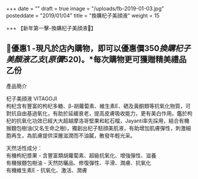 +++
date = ""
draft = true
image = "/uploads/fb-2019-01-03.jpg"
posteddate = "2019/01/04"
title = "換購杞子美顔液"
weight = 15

+++
【新年第一擊-換購杞子美顔液🎁】

  🌸優惠1 -現凡於店內購物，即可以優惠價$350換購杞子美顏液乙支(原價$520)。*每次購物更可獲贈精美禮品乙份  
 ----------------------------------------------------  
 產品簡介

 杞子美顔液 VITAGOJI  
   枸杞含有豐富的枸杞多糖、β-胡蘿蔔素、維生素E、硒及黃酮類等抗氧化物質，可對抗自由基過氧化，有助於延緩衰老，提高皮膚吸收能力，更有美白作用。鑑於枸杞的抗氧化功效已經大大超越摩洛哥堅果和紅石榴，Jayanti率先採用，結合有機猴麵包樹油(又名生命之樹)，獨創出杞子駐顔美肌液，有助增加肌膚彈性，刺激細胞再生，為肌膚提供深層滋潤而不油膩，散發年輕光采。

 天然活性成分：  
 有機枸杞漿果 - 含豐富類胡蘿蔔素、超級抗氧化、增強彈性、滋養  
 有機猴麵包樹油 - 天然防曬品、修復彈性、平滑、潤膚、抗氧化  
 有機維生素E - 抗氧化、激活、潤膚